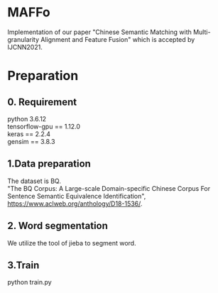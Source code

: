 # MAFFo
Implementation of our paper "Chinese Semantic Matching with Multi-granularity Alignment and Feature Fusion" which is accepted by IJCNN2021.
# Preparation
## 0. Requirement
python 3.6.12  
tensorflow-gpu == 1.12.0  
keras == 2.2.4  
gensim == 3.8.3  

## 1.Data preparation
The dataset is BQ.  
"The BQ Corpus: A Large-scale Domain-specific Chinese Corpus For Sentence Semantic Equivalence Identification", https://www.aclweb.org/anthology/D18-1536/.  
## 2. Word segmentation
We utilize the tool of jieba to segment word.
## 3.Train
python train.py




